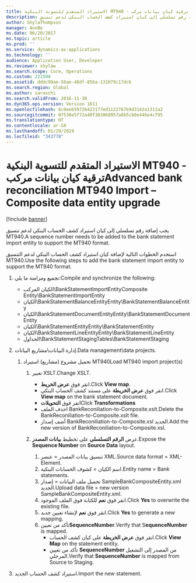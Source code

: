 ```yaml
---
title: الاستيراد المتقدم للتسوية البنكية MT940 - ترقية كيان بيانات مركب
description: يجب إضافة رقم تسلسلي إلى كيان استيراد كشف الحساب البنكي لدعم تنسيق MT940.
author: ShylaThompson
manager: AnnBe
ms.date: 06/20/2017
ms.topic: article
ms.prod: ''
ms.service: dynamics-ax-applications
ms.technology: ''
audience: Application User, Developer
ms.reviewer: shylaw
ms.search.scope: Core, Operations
ms.custom: 221594
ms.assetid: dddc99ae-56ae-48df-856a-131079c17dcb
ms.search.region: Global
ms.author: saraschi
ms.search.validFrom: 2016-11-30
ms.dyn365.ops.version: Version 1611
ms.openlocfilehash: 6c0eeb59726422177ed1122767b9d3142a1311a2
ms.sourcegitcommit: 0f530e5f72a40f383868957a6b5cb0e446e4c795
ms.translationtype: HT
ms.contentlocale: ar-SA
ms.lasthandoff: 01/29/2019
ms.locfileid: "343778"
---
```

# <a name="advanced-bank-reconciliation-mt940-import--composite-data-entity-upgrade"></a><span data-ttu-id="87844-103">الاستيراد المتقدم للتسوية البنكية MT940 - ترقية كيان بيانات مركب</span><span class="sxs-lookup"><span data-stu-id="87844-103">Advanced bank reconciliation MT940 Import – Composite data entity upgrade</span></span>

[!include [banner](../includes/banner.md)]

<span data-ttu-id="87844-104">يجب إضافة رقم تسلسلي إلى كيان استيراد كشف الحساب البنكي لدعم تنسيق MT940.</span><span class="sxs-lookup"><span data-stu-id="87844-104">A sequence number needs to be added to the bank statement import entity to support the MT940 format.</span></span> 

<span data-ttu-id="87844-105">استخدم الخطوات التالية لإضافة كيان استيراد كشف الحساب البنكي لدعم التنسيق MT940.</span><span class="sxs-lookup"><span data-stu-id="87844-105">Use the following steps to add the bank statement import entity to support the MT940 format.</span></span>

1.  <span data-ttu-id="87844-106">تجميع ومزامنة ما يلي:</span><span class="sxs-lookup"><span data-stu-id="87844-106">Compile and synchronize the following:</span></span>
    -   <span data-ttu-id="87844-107">الكيان المركب\\BankStatementImportEntity</span><span class="sxs-lookup"><span data-stu-id="87844-107">Composite Entity\\BankStatementImportEntity</span></span>
    -   <span data-ttu-id="87844-108">الكيان\\BankStatementBalanceEntity</span><span class="sxs-lookup"><span data-stu-id="87844-108">Entity\\BankStatementBalanceEntity</span></span>
    -   <span data-ttu-id="87844-109">الكيان\\BankStatementDocumentEntity</span><span class="sxs-lookup"><span data-stu-id="87844-109">Entity\\BankStatementDocumentEntity</span></span>
    -   <span data-ttu-id="87844-110">الكيان\\BankStatementEntity</span><span class="sxs-lookup"><span data-stu-id="87844-110">Entity\\BankStatementEntity</span></span>
    -   <span data-ttu-id="87844-111">الكيان\\BankStatementLineEntity</span><span class="sxs-lookup"><span data-stu-id="87844-111">Entity\\BankStatementLineEntity</span></span>
    -   <span data-ttu-id="87844-112">الجداول\\BankStatementStaging</span><span class="sxs-lookup"><span data-stu-id="87844-112">Tables\\BankStatementStaging</span></span>

2.  <span data-ttu-id="87844-113">إدارة البيانات\\مشاريع البيانات.</span><span class="sxs-lookup"><span data-stu-id="87844-113">Data management\\data projects.</span></span>
    1.  <span data-ttu-id="87844-114">تحميل مشروع (مشاريع) استيراد MT940</span><span class="sxs-lookup"><span data-stu-id="87844-114">Load MT940 import project(s)</span></span>
        1.  <span data-ttu-id="87844-115">تغيير XSLT.</span><span class="sxs-lookup"><span data-stu-id="87844-115">Change XSLT.</span></span>
            -   <span data-ttu-id="87844-116">انقر فوق **عرض الخريط**.</span><span class="sxs-lookup"><span data-stu-id="87844-116">Click **View map**.</span></span>
            -   <span data-ttu-id="87844-117">انقر فوق **عرض الخريطة** على مستند كشف الحساب البنكي.</span><span class="sxs-lookup"><span data-stu-id="87844-117">Click **View map** on the bank statement document.</span></span>
            -   <span data-ttu-id="87844-118">انقر فوق **التحويلات**</span><span class="sxs-lookup"><span data-stu-id="87844-118">Click **Transformations**</span></span>
            -   <span data-ttu-id="87844-119">احذف الملف BankReconiliation-to-Composite.xslt.</span><span class="sxs-lookup"><span data-stu-id="87844-119">Delete the BankReconiliation-to-Composite.xslt file.</span></span>
            -   <span data-ttu-id="87844-120">أضف إصدار BankReconiliation-to-Composite.xsl الجديد.</span><span class="sxs-lookup"><span data-stu-id="87844-120">Add the new version of BankReconiliation-to-Composite.xsl.</span></span>

        2.  <span data-ttu-id="87844-121">عرض **الرقم التسلسلي‬** على تخطيط **بيانات المصدر‬**.</span><span class="sxs-lookup"><span data-stu-id="87844-121">Expose the **Sequence Number** on **Source Data** layout.</span></span>
            1.  <span data-ttu-id="87844-122">تنسيق بيانات المصدر = عنصر XML.</span><span class="sxs-lookup"><span data-stu-id="87844-122">Source data format = XML-Element.</span></span>
            2.  <span data-ttu-id="87844-123">اسم الكيان = كشوف الحسابات البنكية.</span><span class="sxs-lookup"><span data-stu-id="87844-123">Entity name = Bank statements.</span></span>
            3.  <span data-ttu-id="87844-124">تحميل ملف البيانات = إصدار SampleBankCompositeEntity.xml الجديد.</span><span class="sxs-lookup"><span data-stu-id="87844-124">Upload data file = new version SampleBankCompositeEntity.xml.</span></span>
            4.  <span data-ttu-id="87844-125">انقر فوق **نعم** للكتابة فوق الملف الموجود.</span><span class="sxs-lookup"><span data-stu-id="87844-125">Click **Yes** to overwrite the existing file.</span></span>
            5.  <span data-ttu-id="87844-126">انقر فوق **نعم** لإنشاء تعيين جديد.</span><span class="sxs-lookup"><span data-stu-id="87844-126">Click **Yes** to generate a new mapping.</span></span>
            6.  <span data-ttu-id="87844-127">تأكد من تعيين**SequenceNumber**.</span><span class="sxs-lookup"><span data-stu-id="87844-127">Verify that S**equenceNumber** is mapped.</span></span>
                -   <span data-ttu-id="87844-128">انقر فوق **عرض الخريطة** على كيان كشف الحساب.</span><span class="sxs-lookup"><span data-stu-id="87844-128">Click **View Map** on the statement entity.</span></span>
                -   <span data-ttu-id="87844-129">تأكد من تعيين **SequenceNumber** من المصدر إلى التشغيل المرحلي‬.</span><span class="sxs-lookup"><span data-stu-id="87844-129">Verify that **SequenceNumber** is mapped from Source to Staging.</span></span>

3.  <span data-ttu-id="87844-130">استيراد كشف الحساب الجديد.</span><span class="sxs-lookup"><span data-stu-id="87844-130">Import the new statement.</span></span>




